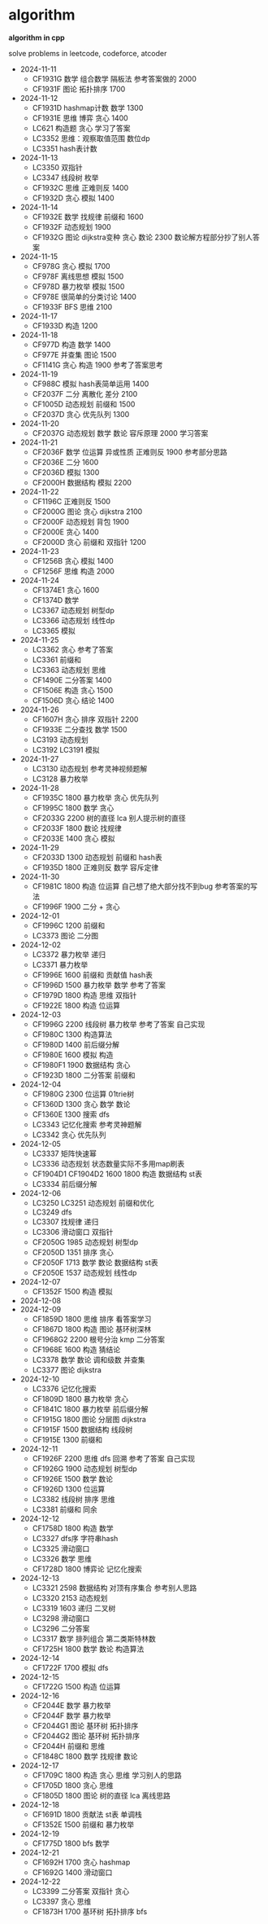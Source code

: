 # algorithm
**algorithm in cpp**

solve problems in leetcode, codeforce, atcoder

* 2024-11-11
  * CF1931G 数学 组合数学 隔板法 参考答案做的 2000
  * CF1931F 图论 拓扑排序 1700
* 2024-11-12
  * CF1931D hashmap计数 数学 1300
  * CF1931E 思维 博弈 贪心 1400
  * LC621 构造题 贪心 学习了答案
  * LC3352 思维：观察取值范围 数位dp
  * LC3351 hash表计数
* 2024-11-13
  * LC3350 双指针
  * LC3347 线段树 枚举
  * CF1932C 思维 正难则反 1400
  * CF1932D 贪心 模拟 1400
* 2024-11-14
  * CF1932E 数学 找规律 前缀和 1600
  * CF1932F 动态规划 1900
  * CF1932G 图论 dijkstra变种 贪心 数论 2300  数论解方程部分抄了别人答案
* 2024-11-15
  * CF978G 贪心 模拟 1700
  * CF978F 离线思想 模拟 1500
  * CF978D 暴力枚举 模拟 1500
  * CF978E 很简单的分类讨论 1400
  * CF1933F BFS 思维 2100
* 2024-11-17
  * CF1933D 构造 1200
* 2024-11-18
  * CF977D 构造 数学 1400 
  * CF977E 并查集 图论 1500
  * CF1141G 贪心 构造 1900 参考了答案思考
* 2024-11-19
  * CF988C 模拟 hash表简单运用 1400
  * CF2037F 二分 离散化 差分 2100
  * CF1005D 动态规划 前缀和 1500
  * CF2037D 贪心 优先队列 1300
* 2024-11-20
  * CF2037G 动态规划 数学 数论 容斥原理 2000 学习答案
* 2024-11-21
  * CF2036F 数学 位运算 异或性质 正难则反 1900 参考部分思路
  * CF2036E 二分 1600
  * CF2036D 模拟 1300
  * CF2000H 数据结构 模拟 2200
* 2024-11-22
  * CF1196C 正难则反 1500
  * CF2000G 图论 贪心 dijkstra 2100
  * CF2000F 动态规划 背包 1900
  * CF2000E 贪心 1400
  * CF2000D 贪心 前缀和 双指针 1200
* 2024-11-23
  * CF1256B 贪心 模拟 1400
  * CF1256F 思维 构造 2000
* 2024-11-24
  * CF1374E1 贪心 1600
  * CF1374D 数学 
  * LC3367 动态规划 树型dp
  * LC3366 动态规划 线性dp
  * LC3365 模拟
* 2024-11-25
  * LC3362 贪心 参考了答案
  * LC3361 前缀和
  * LC3363 动态规划 思维
  * CF1490E 二分答案 1400
  * CF1506E 构造 贪心 1500
  * CF1506D 贪心 结论 1400
* 2024-11-26
  * CF1607H 贪心 排序 双指针 2200
  * CF1933E 二分查找 数学 1500
  * LC3193 动态规划
  * LC3192 LC3191 模拟
* 2024-11-27
  * LC3130 动态规划 参考灵神视频题解
  * LC3128 暴力枚举
* 2024-11-28
  * CF1935C 1800 暴力枚举 贪心 优先队列
  * CF1995C 1800 数学 贪心
  * CF2033G 2200 树的直径 lca  别人提示树的直径
  * CF2033F 1800 数论 找规律
  * CF2033E 1400 贪心 模拟
* 2024-11-29
  * CF2033D 1300 动态规划 前缀和 hash表
  * CF1935D 1800 正难则反 数学 容斥定律
* 2024-11-30
  * CF1981C 1800 构造 位运算 自己想了绝大部分找不到bug 参考答案的写法
  * CF1996F 1900 二分 + 贪心
* 2024-12-01
  * CF1996C 1200 前缀和
  * LC3373 图论 二分图
* 2024-12-02
  * LC3372 暴力枚举 递归
  * LC3371 暴力枚举
  * CF1996E 1600 前缀和 贡献值 hash表
  * CF1996D 1500 暴力枚举 数学  参考了答案
  * CF1979D 1800 构造 思维 双指针
  * CF1922E 1800 构造 位运算
* 2024-12-03
  * CF1996G 2200 线段树 暴力枚举 参考了答案 自己实现
  * CF1980C 1300 构造算法
  * CF1980D 1400 前后缀分解
  * CF1980E 1600 模拟 构造
  * CF1980F1 1900 数据结构 贪心
  * CF1923D 1800 二分答案 前缀和
* 2024-12-04
  * CF1980G 2300 位运算 01trie树
  * CF1360D 1300 贪心 数学 数论
  * CF1360E 1300 搜索 dfs
  * LC3343 记忆化搜索 参考灵神题解
  * LC3342 贪心 优先队列
* 2024-12-05
  * LC3337 矩阵快速幂
  * LC3336 动态规划 状态数量实际不多用map刷表
  * CF1904D1 CF1904D2 1600 1800 构造 数据结构 st表
  * LC3334 前后缀分解
* 2024-12-06
  * LC3250 LC3251 动态规划 前缀和优化
  * LC3249 dfs
  * LC3307 找规律 递归
  * LC3306 滑动窗口 双指针
  * CF2050G 1985 动态规划 树型dp
  * CF2050D 1351 排序 贪心
  * CF2050F 1713 数学 数论 数据结构 st表
  * CF2050E 1537 动态规划 线性dp
* 2024-12-07
  * CF1352F 1500 构造 模拟
* 2024-12-08
* 2024-12-09
  * CF1859D 1800 思维 排序 看答案学习
  * CF1867D 1800 构造 图论 基环树深林
  * CF1968G2 2200 根号分治 kmp 二分答案
  * CF1968E 1600 构造 猜结论
  * LC3378 数学 数论 调和级数 并查集
  * LC3377 图论 dijkstra
* 2024-12-10
  * LC3376 记忆化搜索
  * CF1809D 1800 暴力枚举 贪心
  * CF1841C 1800 暴力枚举 前后缀分解
  * CF1915G 1800 图论 分层图 dijkstra
  * CF1915F 1500 数据结构 线段树
  * CF1915E 1300 前缀和
* 2024-12-11
  * CF1926F 2200 思维 dfs 回溯 参考了答案 自己实现
  * CF1926G 1900 动态规划 树型dp
  * CF1926E 1500 数学 数论
  * CF1926D 1300 位运算
  * LC3382 线段树 排序 思维
  * LC3381 前缀和 同余
* 2024-12-12
  * CF1758D 1800 构造 数学
  * LC3327 dfs序 字符串hash
  * LC3325 滑动窗口
  * LC3326 数学 思维
  * CF1728D 1800 博弈论 记忆化搜索
* 2024-12-13
  * LC3321 2598 数据结构 对顶有序集合 参考别人思路
  * LC3320 2153 动态规划
  * LC3319 1603 递归 二叉树
  * LC3298 滑动窗口
  * LC3296 二分答案
  * LC3317 数学 排列组合 第二类斯特林数
  * CF1725H 1800 数学 数论 构造算法
* 2024-12-14
  * CF1722F 1700 模拟 dfs
* 2024-12-15
  * CF1722G 1500 构造 位运算
* 2024-12-16
  * CF2044E 数学 暴力枚举
  * CF2044F 数学 暴力枚举
  * CF2044G1 图论 基环树 拓扑排序
  * CF2044G2 图论 基环树 拓扑排序
  * CF2044H 前缀和 思维
  * CF1848C 1800 数学 找规律 数论
* 2024-12-17 
  * CF1709C 1800 构造 贪心 思维 学习别人的思路
  * CF1705D 1800 贪心 思维
  * CF1805D 1800 图论 树的直径 lca 离线思路
* 2024-12-18 
  * CF1691D 1800 贡献法 st表 单调栈
  * CF1352E 1500 前缀和 暴力枚举
* 2024-12-19
  * CF1775D 1800 bfs 数学
* 2024-12-21
  * CF1692H 1700 贪心 hashmap
  * CF1692G 1400 滑动窗口
* 2024-12-22
  * LC3399 二分答案 双指针 贪心
  * LC3397 贪心 思维
  * CF1873H 1700 基环树 拓扑排序 bfs
